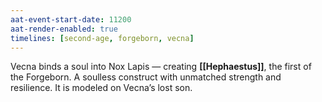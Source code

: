 ```yaml
---
aat-event-start-date: 11200
aat-render-enabled: true
timelines: [second-age, forgeborn, vecna]
---
```



Vecna binds a soul into Nox Lapis — creating **[[Hephaestus]]**, the first of the Forgeborn. A soulless construct with unmatched strength and resilience. It is modeled on Vecna’s lost son.
